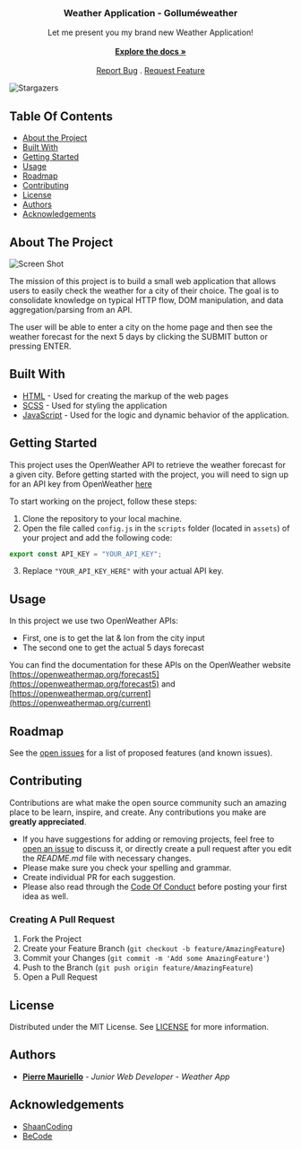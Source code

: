 <br/>
<p align="center">
  <h3 align="center">Weather Application - Golluméweather</h3>

  <p align="center">
    Let me present you my brand new Weather Application!
    <br/>
    <br/>
    <a href="https://github.com/gollumeo/weather-app"><strong>Explore the docs »</strong></a>
    <br/>
    <br/>
    <a href="https://github.com/gollumeo/weather-app/issues">Report Bug</a>
    .
    <a href="https://github.com/gollumeo/weather-app/issues">Request Feature</a>
  </p>
</p>

![Stargazers](https://img.shields.io/github/stars/gollumeo/weather-app?style=social) 

## Table Of Contents

* [About the Project](#about-the-project)
* [Built With](#built-with)
* [Getting Started](#getting-started)
* [Usage](#usage)
* [Roadmap](#roadmap)
* [Contributing](#contributing)
* [License](#license)
* [Authors](#authors)
* [Acknowledgements](#acknowledgements)

## About The Project

![Screen Shot](https://cdn.discordapp.com/attachments/855186114640871446/1063110483118391357/image.png)

The mission of this project is to build a small web application that allows users to easily check the weather for a city of their choice. The goal is to consolidate knowledge on typical HTTP flow, DOM manipulation, and data aggregation/parsing from an API.

The user will be able to enter a city on the home page and then see the weather forecast for the next 5 days by clicking the SUBMIT button or pressing ENTER. 

## Built With

- [HTML](https://developer.mozilla.org/en-US/docs/Web/HTML) - Used for creating the markup of the web pages
- [SCSS](https://sass-lang.com/) - Used for styling the application 
- [JavaScript](https://developer.mozilla.org/en-US/docs/Web/JavaScript) - Used for the logic and dynamic behavior of the application.


## Getting Started

This project uses the OpenWeather API to retrieve the weather forecast for a given city. Before getting started with the project, you will need to sign up for an API key from OpenWeather [here](https://openweathermap.org/api)

To start working on the project, follow these steps:

1. Clone the repository to your local machine.
2. Open the file called `config.js` in the `scripts` folder (located in `assets`) of your project and add the following code:
```javascript
export const API_KEY = "YOUR_API_KEY";
```
3. Replace `"YOUR_API_KEY_HERE"` with your actual API key.

## Usage

In this project we use two OpenWeather APIs:
- First, one is to get the lat & lon from the city input
- The second one to get the actual 5 days forecast

You can find the documentation for these APIs on the OpenWeather website [https://openweathermap.org/forecast5](https://openweathermap.org/forecast5) and [https://openweathermap.org/current](https://openweathermap.org/current)

## Roadmap

See the [open issues](https://github.com/gollumeo/weather-app/issues) for a list of proposed features (and known issues).

## Contributing

Contributions are what make the open source community such an amazing place to be learn, inspire, and create. Any contributions you make are **greatly appreciated**.
* If you have suggestions for adding or removing projects, feel free to [open an issue](https://github.com/gollumeo/weather-app/issues/new) to discuss it, or directly create a pull request after you edit the *README.md* file with necessary changes.
* Please make sure you check your spelling and grammar.
* Create individual PR for each suggestion.
* Please also read through the [Code Of Conduct](https://github.com/gollumeo/weather-app/blob/main/CODE_OF_CONDUCT.md) before posting your first idea as well.

### Creating A Pull Request

1. Fork the Project
2. Create your Feature Branch (`git checkout -b feature/AmazingFeature`)
3. Commit your Changes (`git commit -m 'Add some AmazingFeature'`)
4. Push to the Branch (`git push origin feature/AmazingFeature`)
5. Open a Pull Request

## License

Distributed under the MIT License. See [LICENSE](https://github.com/gollumeo/weather-app/blob/main/LICENSE.md) for more information.

## Authors

* **[Pierre Mauriello](https://github.com/gollumeo)** - *Junior Web Developer* - *Weather App*

## Acknowledgements

* [ShaanCoding](https://github.com/ShaanCoding/)
* [BeCode](https://github.com/becodeorg/becodeorg)
